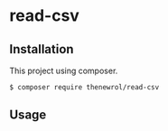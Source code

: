 # read-csv

## Installation
This project using composer.
```
$ composer require thenewrol/read-csv
```

## Usage